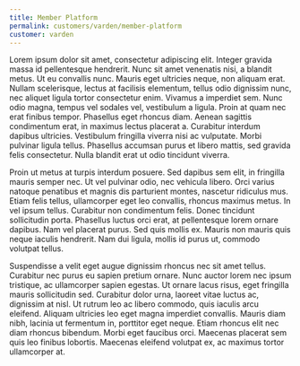 ```yaml
---
title: Member Platform
permalink: customers/varden/member-platform
customer: varden
---
```


<p>
Lorem ipsum dolor sit amet, consectetur adipiscing elit. Integer gravida massa id pellentesque hendrerit. Nunc sit amet venenatis nisi, a blandit metus. Ut eu convallis nunc. Mauris eget ultricies neque, non aliquam erat. Nullam scelerisque, lectus at facilisis elementum, tellus odio dignissim nunc, nec aliquet ligula tortor consectetur enim. Vivamus a imperdiet sem. Nunc odio magna, tempus vel sodales vel, vestibulum a ligula. Proin at quam nec erat finibus tempor. Phasellus eget rhoncus diam. Aenean sagittis condimentum erat, in maximus lectus placerat a. Curabitur interdum dapibus ultricies. Vestibulum fringilla viverra nisi ac vulputate. Morbi pulvinar ligula tellus. Phasellus accumsan purus et libero mattis, sed gravida felis consectetur. Nulla blandit erat ut odio tincidunt viverra.
</p>
<p>
Proin ut metus at turpis interdum posuere. Sed dapibus sem elit, in fringilla mauris semper nec. Ut vel pulvinar odio, nec vehicula libero. Orci varius natoque penatibus et magnis dis parturient montes, nascetur ridiculus mus. Etiam felis tellus, ullamcorper eget leo convallis, rhoncus maximus metus. In vel ipsum tellus. Curabitur non condimentum felis. Donec tincidunt sollicitudin porta. Phasellus luctus orci erat, at pellentesque lorem ornare dapibus. Nam vel placerat purus. Sed quis mollis ex. Mauris non mauris quis neque iaculis hendrerit. Nam dui ligula, mollis id purus ut, commodo volutpat tellus.
</p>
<p>
Suspendisse a velit eget augue dignissim rhoncus nec sit amet tellus. Curabitur nec purus eu sapien pretium ornare. Nunc auctor lorem nec ipsum tristique, ac ullamcorper sapien egestas. Ut ornare lacus risus, eget fringilla mauris sollicitudin sed. Curabitur dolor urna, laoreet vitae luctus ac, dignissim at nisl. Ut rutrum leo ac libero commodo, quis iaculis arcu eleifend. Aliquam ultricies leo eget magna imperdiet convallis. Mauris diam nibh, lacinia ut fermentum in, porttitor eget neque. Etiam rhoncus elit nec diam rhoncus bibendum. Morbi eget faucibus orci. Maecenas placerat sem quis leo finibus lobortis. Maecenas eleifend volutpat ex, ac maximus tortor ullamcorper at.
</p>
